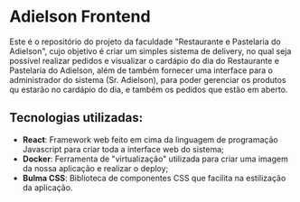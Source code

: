 # Adielson Frontend

Este é o repositório do projeto da faculdade "Restaurante e Pastelaria do Adielson", cujo objetivo é criar um simples sistema de delivery, no qual seja possível realizar pedidos e visualizar o cardápio do dia do Restaurante e Pastelaria do Adielson, além de também fornecer uma interface para o administrador do sistema (Sr. Adielson), para poder gerenciar os produtos qu estarão no cardápio do dia, e também os pedidos que estão em aberto.

## Tecnologias utilizadas:

- **React**: Framework web feito em cima da linguagem de programação Javascript para criar toda a interface web do sistema;
- **Docker**: Ferramenta de "virtualização" utilizada para criar uma imagem da nossa aplicação e realizar o deploy;
- **Bulma CSS**: Biblioteca de componentes CSS que facilita na estilização da aplicação.
